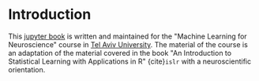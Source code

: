 # Introduction

This [jupyter book](https://jupyterbook.org/intro.html) is written and
maintained for the "Machine Learning for Neuroscience" course in
[Tel Aviv University](https://english.tau.ac.il/). The material of the course is an adaptation of the material covered in the book "An Introduction to Statistical Learning with Applications in R" {cite}`islr` with a neuroscientific orientation.
